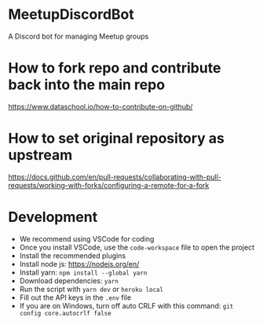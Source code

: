 # MeetupDiscordBot 
A Discord bot for managing Meetup groups

# How to fork repo and contribute back into the main repo
https://www.dataschool.io/how-to-contribute-on-github/

# How to set original repository as upstream
https://docs.github.com/en/pull-requests/collaborating-with-pull-requests/working-with-forks/configuring-a-remote-for-a-fork

# Development
- We recommend using VSCode for coding
- Once you install VSCode, use the `code-workspace` file to open the project
- Install the recommended plugins
- Install node js: https://nodejs.org/en/ 
- Install yarn: `npm install --global yarn`
- Download dependencies: `yarn`
- Run the script with `yarn dev` or `heroku local`
- Fill out the API keys in the `.env` file
- If you are on Windows, turn off auto CRLF with this command: `git config core.autocrlf false`